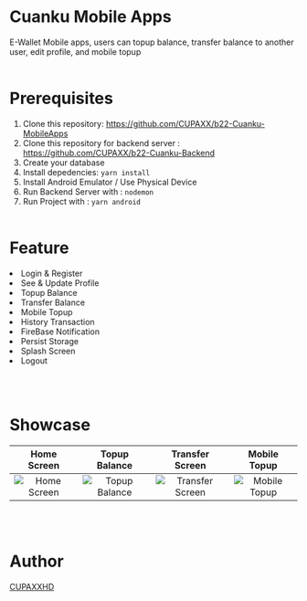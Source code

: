 # Cuanku Mobile Apps
E-Wallet Mobile apps, users can topup balance, transfer balance to another user, edit profile, and mobile topup
<br> </br>

# Prerequisites
1. Clone this repository: https://github.com/CUPAXX/b22-Cuanku-MobileApps
2. Clone this repository for backend server : https://github.com/CUPAXX/b22-Cuanku-Backend
3. Create your database
4. Install depedencies:  ```yarn install```
5. Install Android Emulator / Use Physical Device
6. Run Backend Server with :  ``nodemon``
7. Run Project with : ```yarn android```
<br> </br>

# Feature
<li>Login & Register</li>
<li>See & Update Profile</li>
<li>Topup Balance</li>
<li>Transfer Balance</li>
<li>Mobile Topup</li>
<li>History Transaction</li>
<li>FireBase Notification</li>
<li>Persist Storage</li>
<li>Splash Screen</li>
<li>Logout</li>

<br> </br>
# Showcase
Home Screen | Topup Balance | Transfer Screen | Mobile Topup
:-------------------------:|:-------------------------:|:-------------------------:|:-------------------------:
![Home Screen](https://github.com/CUPAXX/b22-Cuanku-MobileApps/blob/master/screenshot/home.png?raw=true)  |  ![Topup Balance](https://github.com/CUPAXX/b22-Cuanku-MobileApps/blob/master/screenshot/topup.png?raw=true) |  ![Transfer Screen](https://github.com/CUPAXX/b22-Cuanku-MobileApps/blob/master/screenshot/transfer.png?raw=true) |  ![Mobile Topup](https://github.com/CUPAXX/b22-Cuanku-MobileApps/blob/master/screenshot/mobile_topup.png?raw=true)

<br> </br>
# Author
<a href="https://www.instagram.com/xfiqryx/">CUPAXXHD</a>
